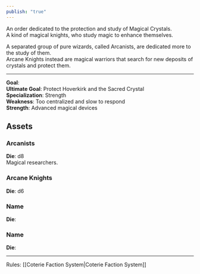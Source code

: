 ```yaml
---  
publish: "true"  
---  
```

An order dedicated to the protection and study of Magical Crystals.  
A kind of magical knights, who study magic to enhance themselves.  
  
A separated group of pure wizards, called Arcanists, are dedicated more to the study of them.  
Arcane Knights instead are magical warriors that search for new deposits of crystals and protect them.  
  
---  
**Goal**:   
**Ultimate Goal**: Protect Hoverkirk and the Sacred Crystal  
**Specialization**: Strength  
**Weakness**: Too centralized and slow to respond  
**Strength**: Advanced magical devices  
  
## Assets  
### Arcanists  
**Die**: d8  
Magical researchers.  
### Arcane Knights  
**Die**: d6  
  
### Name  
**Die**:   
  
### Name  
**Die**:   
  
  
---  
Rules: [[Coterie Faction System|Coterie Faction System]]